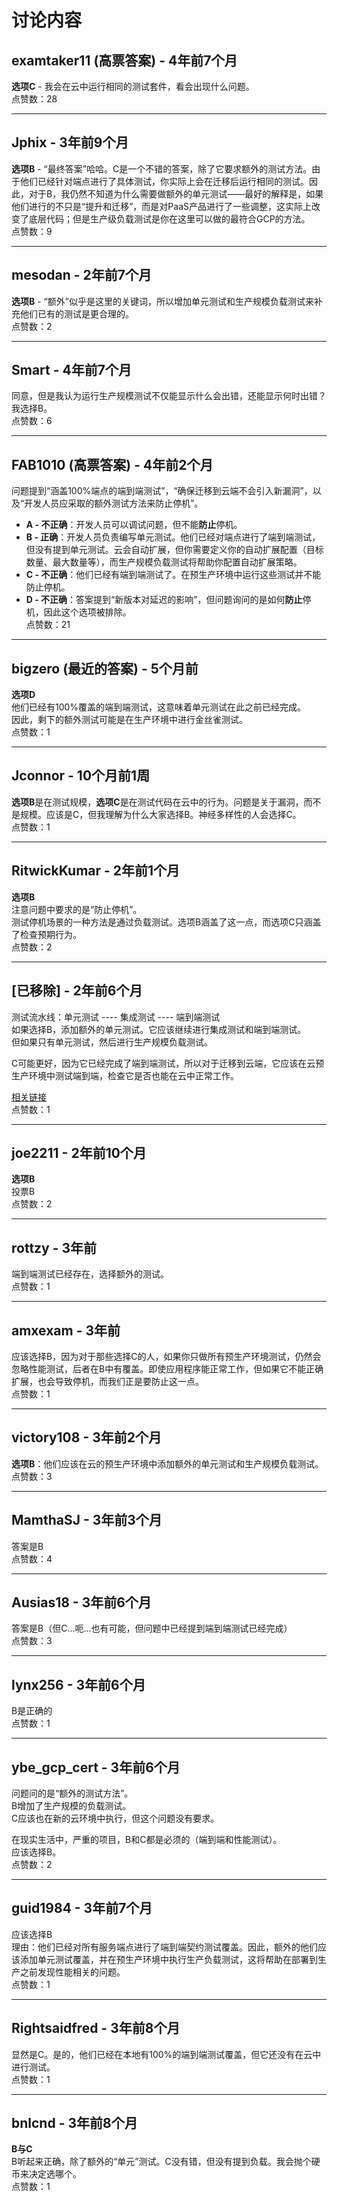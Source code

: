 # 讨论内容

## examtaker11 (高票答案) - 4年前7个月
**选项C** - 我会在云中运行相同的测试套件，看会出现什么问题。  
点赞数：28

---

## Jphix - 3年前9个月
**选项B** - “最终答案”哈哈。C是一个不错的答案，除了它要求额外的测试方法。由于他们已经针对端点进行了具体测试，你实际上会在迁移后运行相同的测试。因此，对于B，我仍然不知道为什么需要做额外的单元测试——最好的解释是，如果他们进行的不只是“提升和迁移”，而是对PaaS产品进行了一些调整，这实际上改变了底层代码；但是生产级负载测试是你在这里可以做的最符合GCP的方法。  
点赞数：9

---

## mesodan - 2年前7个月
**选项B** - “额外”似乎是这里的关键词，所以增加单元测试和生产规模负载测试来补充他们已有的测试是更合理的。  
点赞数：2

---

## Smart - 4年前7个月
同意，但是我认为运行生产规模测试不仅能显示什么会出错，还能显示何时出错？我选择B。  
点赞数：6

---

## FAB1010 (高票答案) - 4年前2个月
问题提到“涵盖100%端点的端到端测试”，“确保迁移到云端不会引入新漏洞”，以及“开发人员应采取的额外测试方法来防止停机”。

- **A - 不正确**：开发人员可以调试问题，但不能**防止**停机。
- **B - 正确**：开发人员负责编写单元测试。他们已经对端点进行了端到端测试，但没有提到单元测试。云会自动扩展，但你需要定义你的自动扩展配置（目标数量、最大数量等），而生产规模负载测试将帮助你配置自动扩展策略。
- **C - 不正确**：他们已经有端到端测试了。在预生产环境中运行这些测试并不能防止停机。
- **D - 不正确**：答案提到“新版本对延迟的影响”，但问题询问的是如何**防止**停机，因此这个选项被排除。  
点赞数：21

---

## bigzero (最近的答案) - 5个月前
**选项D**  
他们已经有100%覆盖的端到端测试，这意味着单元测试在此之前已经完成。  
因此，剩下的额外测试可能是在生产环境中进行金丝雀测试。  
点赞数：1

---

## Jconnor - 10个月前1周
**选项B**是在测试规模，**选项C**是在测试代码在云中的行为。问题是关于漏洞，而不是规模。应该是C，但我理解为什么大家选择B。神经多样性的人会选择C。  
点赞数：1

---

## RitwickKumar - 2年前1个月
**选项B**  
注意问题中要求的是“防止停机”。  
测试停机场景的一种方法是通过负载测试。选项B涵盖了这一点，而选项C只涵盖了检查预期行为。  
点赞数：2

---

## [已移除] - 2年前6个月
测试流水线：单元测试 ---- 集成测试 ---- 端到端测试  
如果选择B，添加额外的单元测试。它应该继续进行集成测试和端到端测试。  
但如果只有单元测试，然后进行生产规模负载测试。  

C可能更好，因为它已经完成了端到端测试，所以对于迁移到云端，它应该在云预生产环境中测试端到端，检查它是否也能在云中正常工作。  

[相关链接](https://cloud.google.com/architecture/building-production-ready-data-pipelines-using-dataflow-developing-and-testing#end-to-end_tests)  
点赞数：1

---

## joe2211 - 2年前10个月
**选项B**  
投票B  
点赞数：2

---

## rottzy - 3年前
端到端测试已经存在，选择额外的测试。  
点赞数：1

---

## amxexam - 3年前
应该选择B，因为对于那些选择C的人，如果你只做所有预生产环境测试，仍然会忽略性能测试，后者在B中有覆盖。即使应用程序能正常工作，但如果它不能正确扩展，也会导致停机，而我们正是要防止这一点。  
点赞数：1

---

## victory108 - 3年前2个月
**选项B**：他们应该在云的预生产环境中添加额外的单元测试和生产规模负载测试。  
点赞数：3

---

## MamthaSJ - 3年前3个月
答案是B  
点赞数：4

---

## Ausias18 - 3年前6个月
答案是B（但C...呃...也有可能，但问题中已经提到端到端测试已经完成）  
点赞数：3

---

## lynx256 - 3年前6个月
B是正确的  
点赞数：1

---

## ybe_gcp_cert - 3年前6个月
问题问的是“额外的测试方法”。  
B增加了生产规模的负载测试。  
C应该也在新的云环境中执行，但这个问题没有要求。  

在现实生活中，严重的项目，B和C都是必须的（端到端和性能测试）。  
应该选择B。  
点赞数：2

---

## guid1984 - 3年前7个月
应该选择B  
理由：他们已经对所有服务端点进行了端到端契约测试覆盖。因此，额外的他们应该添加单元测试覆盖，并在预生产环境中执行生产负载测试，这将帮助在部署到生产之前发现性能相关的问题。  
点赞数：1

---

## Rightsaidfred - 3年前8个月
显然是C。是的，他们已经在本地有100%的端到端测试覆盖，但它还没有在云中进行测试。  
点赞数：1

---

## bnlcnd - 3年前8个月
**B与C**  
B听起来正确，除了额外的“单元”测试。C没有错，但没有提到负载。我会抛个硬币来决定选哪个。  
点赞数：1
